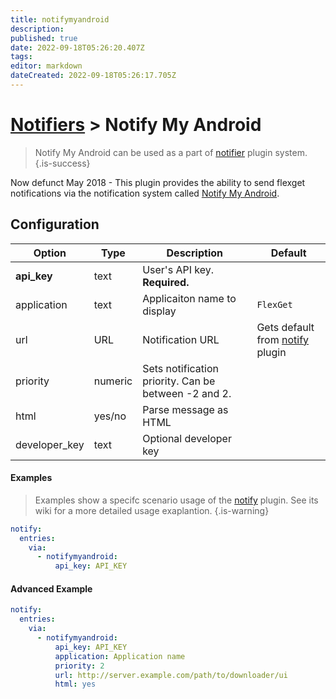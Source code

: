 ```yaml
---
title: notifymyandroid
description: 
published: true
date: 2022-09-18T05:26:20.407Z
tags: 
editor: markdown
dateCreated: 2022-09-18T05:26:17.705Z
---
```


# [Notifiers](/Plugins/Notifiers) > Notify My Android
> Notify My Android can be used as a part of [notifier](/Plugins/Notifiers) plugin system.
{.is-success}


Now defunct May 2018 - This plugin provides the ability to send flexget notifications via the  notification system called [Notify My Android](http://www.notifymyandroid.com/).

## Configuration

| Option |Type|  Description | Default |
| --- | ---| --- |---|
| **api_key**| text| User's API key. **Required.**| 
|application|text|Applicaiton name to display|`FlexGet`
|url|URL|Notification URL | Gets default from [notify](/Plugins/Notifiers/notify) plugin
|priority|numeric|Sets notification priority. Can be between -2 and 2.
|html|yes/no|Parse message as HTML
|developer_key|text|Optional developer key


#### Examples
> Examples show a specifc scenario usage of the [notify](/Plugins/notify) plugin. See its wiki for a more detailed usage exaplantion.
{.is-warning}

```yaml
notify:
  entries:
    via:
      - notifymyandroid:
          api_key: API_KEY
```

#### Advanced Example
```yaml
notify:
  entries:
    via:
      - notifymyandroid:
          api_key: API_KEY
          application: Application name
          priority: 2
          url: http://server.example.com/path/to/downloader/ui
          html: yes
```
